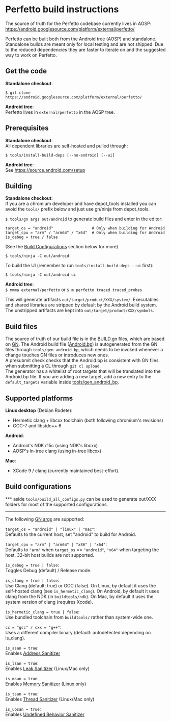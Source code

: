 # Perfetto build instructions

The source of truth for the Perfetto codebase currently lives in AOSP:
https://android.googlesource.com/platform/external/perfetto/

Perfetto can be built both from the Android tree (AOSP) and standalone.
Standalone builds are meant only for local testing and are not shipped.
Due to the reduced dependencies they are faster to iterate on and the
suggested way to work on Perfetto.

Get the code
------------
**Standalone checkout**:  
```
$ git clone https://android.googlesource.com/platform/external/perfetto/
```

**Android tree**:  
Perfetto lives in `external/perfetto` in the AOSP tree.


Prerequisites
-------------
**Standalone checkout**:  
All dependent libraries are self-hosted and pulled through:
```
$ tools/install-build-deps [--no-android] [--ui]
```

**Android tree**:  
See https://source.android.com/setup


Building
--------
**Standalone checkout**:  
If you are a chromium developer and have depot_tools installed you can avoid
the `tools/` prefix below and just use gn/ninja from depot_tools.

`$ tools/gn args out/android` to generate build files and enter in the editor:

```
target_os = "android"                 # Only when building for Android
target_cpu = "arm" / "arm64" / "x64"  # Only when building for Android
is_debug = true / false
```

(See the [Build Configurations](#build-configurations) section below for more)

```
$ tools/ninja -C out/android
```

To build the UI (remember to run `tools/install-build-deps --ui` first):

```
$ tools/ninja -C out/android ui
```

**Android tree**:  
`$ mmma external/perfetto`
or
`$ m perfetto traced traced_probes`

This will generate artifacts `out/target/product/XXX/system/`.
Executables and shared libraries are stripped by default by the Android build
system. The unstripped artifacts are kept into `out/target/product/XXX/symbols`.

Build files
-----------
The source of truth of our build file is in the BUILD.gn files, which are based on [GN][gn-quickstart].
The Android build file ([Android.bp](../Android.bp)) is autogenerated from the GN files
through `tools/gen_android_bp`, which needs to be invoked whenever a change
touches GN files or introduces new ones.  
A presubmit check checks that the Android.bp is consistent with GN files when
submitting a CL through `git cl upload`.  
The generator has a whitelist of root targets that will be translated into the
Android.bp file. If you are adding a new target, add a new entry to the
`default_targets` variable inside [tools/gen_android_bp](../tools/gen_android_bp).


Supported platforms
-------------------
**Linux desktop** (Debian Rodete):
  - Hermetic clang + libcxx toolchain (both following chromium's revisions)
  - GCC-7 and libstdc++ 6

**Android**:
  - Android's NDK r15c (using NDK's libcxx)
  - AOSP's in-tree clang (using in-tree libcxx)

**Mac**:
 - XCode 9 / clang (currently maintained best-effort).



Build configurations
--------------------
*** aside
`tools/build_all_configs.py` can be used to generate out/XXX folders for most of
the supported configurations.
***

The following [GN args][gn-quickstart] are supported:

`target_os = "android" | "linux" | "mac"`:  
Defaults to the current host, set "android" to build for Android.

`target_cpu = "arm" | "arm64" | "x86" | "x64"`:  
Defaults to `"arm"` when `target_os` == `"android"`, `"x64"` when targeting the
host. 32-bit host builds are not supported.

`is_debug = true | false`:  
Toggles Debug (default) / Release mode.

`is_clang = true | false`:  
Use Clang (default: true) or GCC (false).
On Linux, by default it uses the self-hosted clang (see `is_hermetic_clang`).
On Android, by default it uses clang from the NDK (in `buildtools/ndk`).
On Mac, by default it uses the system version of clang (requires Xcode).

`is_hermetic_clang = true | false`:  
Use bundled toolchain from `buildtools/` rather than system-wide one.

`cc = "gcc" / cxx = "g++"`:  
Uses a different compiler binary (default: autodetected depending on is_clang).

`is_asan = true`:  
Enables [Address Sanitizer](https://github.com/google/sanitizers/wiki/AddressSanitizer)

`is_lsan = true`:  
Enables [Leak Sanitizer](https://github.com/google/sanitizers/wiki/AddressSanitizerLeakSanitizer)
(Linux/Mac only)

`is_msan = true`:  
Enables [Memory Sanitizer](https://github.com/google/sanitizers/wiki/MemorySanitizer)
(Linux only)

`is_tsan = true`:  
Enables [Thread Sanitizer](https://github.com/google/sanitizers/wiki/ThreadSanitizerCppManual)
(Linux/Mac only)

`is_ubsan = true`:  
Enables [Undefined Behavior Sanitizer](https://clang.llvm.org/docs/UndefinedBehaviorSanitizer.html)


[gn-quickstart]: https://chromium.googlesource.com/chromium/src/+/master/tools/gn/docs/quick_start.md
